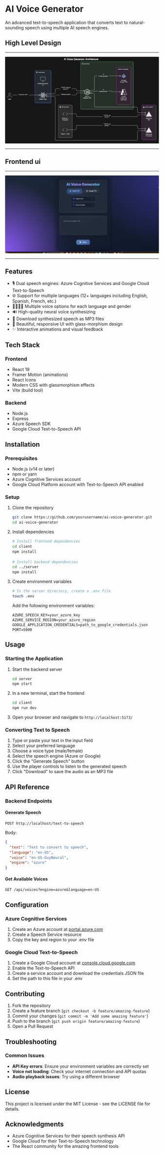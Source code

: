 # AI Voice Generator

An advanced text-to-speech application that converts text to natural-sounding speech using multiple AI speech engines.

## High Level Design

---

![alt text](image-1.png)

---

## Frontend ui 

---

![AI Voice Generator Screenshot](./image.png)

---

## Features

- 🎙️ Dual speech engines: Azure Cognitive Services and Google Cloud Text-to-Speech
- 🌐 Support for multiple languages (12+ languages including English, Spanish, French, etc.)
- 👨‍👩‍👧‍👦 Multiple voice options for each language and gender
- 🔊 High-quality neural voice synthesizing
- 💾 Download synthesized speech as MP3 files
- 🎨 Beautiful, responsive UI with glass-morphism design
- ✨ Interactive animations and visual feedback

## Tech Stack

### Frontend

- React 19
- Framer Motion (animations)
- React Icons
- Modern CSS with glassmorphism effects
- Vite (build tool)

### Backend

- Node.js
- Express
- Azure Speech SDK
- Google Cloud Text-to-Speech API

## Installation

### Prerequisites

- Node.js (v14 or later)
- npm or yarn
- Azure Cognitive Services account
- Google Cloud Platform account with Text-to-Speech API enabled

### Setup

1. Clone the repository

   ```bash
   git clone https://github.com/yourusername/ai-voice-generator.git
   cd ai-voice-generator
   ```

2. Install dependencies

   ```bash
   # Install frontend dependencies
   cd client
   npm install

   # Install backend dependencies
   cd ../server
   npm install
   ```

3. Create environment variables
   ```bash
   # In the server directory, create a .env file
   touch .env
   ```
   Add the following environment variables:
   ```
   AZURE_SPEECH_KEY=your_azure_key
   AZURE_SERVICE_REGION=your_azure_region
   GOOGLE_APPLICATION_CREDENTIALS=path_to_google_credentials.json
   PORT=5000
   ```

## Usage

### Starting the Application

1. Start the backend server

   ```bash
   cd server
   npm start
   ```

2. In a new terminal, start the frontend

   ```bash
   cd client
   npm run dev
   ```

3. Open your browser and navigate to `http://localhost:5173/`

### Converting Text to Speech

1. Type or paste your text in the input field
2. Select your preferred language
3. Choose a voice type (male/female)
4. Select the speech engine (Azure or Google)
5. Click the "Generate Speech" button
6. Use the player controls to listen to the generated speech
7. Click "Download" to save the audio as an MP3 file

## API Reference

### Backend Endpoints

#### Generate Speech

```
POST http://localhost/text-to-speech
```

Body:

```json
{
  "text": "Text to convert to speech",
  "language": "en-US",
  "voice": "en-US-GuyNeural",
  "engine": "azure"
}
```

#### Get Available Voices

```
GET /api/voices?engine=azure&language=en-US
```

## Configuration

### Azure Cognitive Services

1. Create an Azure account at [portal.azure.com](https://portal.azure.com)
2. Create a Speech Service resource
3. Copy the key and region to your .env file

### Google Cloud Text-to-Speech

1. Create a Google Cloud account at [console.cloud.google.com](https://console.cloud.google.com)
2. Enable the Text-to-Speech API
3. Create a service account and download the credentials JSON file
4. Set the path to this file in your .env

## Contributing

1. Fork the repository
2. Create a feature branch (`git checkout -b feature/amazing-feature`)
3. Commit your changes (`git commit -m 'Add some amazing feature'`)
4. Push to the branch (`git push origin feature/amazing-feature`)
5. Open a Pull Request

## Troubleshooting

### Common Issues

- **API Key errors**: Ensure your environment variables are correctly set
- **Voice not loading**: Check your internet connection and API quotas
- **Audio playback issues**: Try using a different browser

## License

This project is licensed under the MIT License - see the LICENSE file for details.

## Acknowledgments

- Azure Cognitive Services for their speech synthesis API
- Google Cloud for their Text-to-Speech technology
- The React community for the amazing frontend tools

